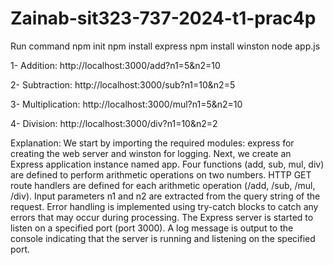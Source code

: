 # Zainab-sit323-737-2024-t1-prac4p
Run command 
npm init
npm install express
npm install winston
node app.js

1- Addition:
http://localhost:3000/add?n1=5&n2=10

2- Subtraction:
http://localhost:3000/sub?n1=10&n2=5

3- Multiplication:
http://localhost:3000/mul?n1=5&n2=10

4- Division:
http://localhost:3000/div?n1=10&n2=2

Explanation:
We start by importing the required modules: express for creating the web server and winston for logging. 
Next, we create an Express application instance named app.
Four functions (add, sub, mul, div) are defined to perform arithmetic operations on two numbers.
HTTP GET route handlers are defined for each arithmetic operation (/add, /sub, /mul, /div).
Input parameters n1 and n2 are extracted from the query string of the request.
Error handling is implemented using try-catch blocks to catch any errors that may occur during processing.
The Express server is started to listen on a specified port (port 3000).
A log message is output to the console indicating that the server is running and listening on the specified port.
